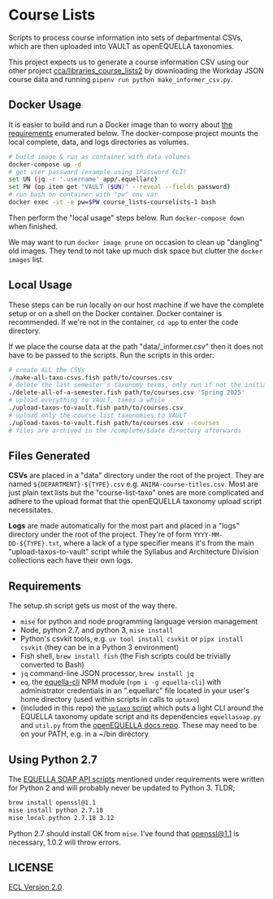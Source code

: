 # Course Lists

Scripts to process course information into sets of departmental CSVs, which are then uploaded into VAULT as openEQUELLA taxonomies.

This project expects us to generate a course information CSV using our other project [cca/libraries_course_lists2](https://github.com/cca/libraries_course_lists2) by downloading the Workday JSON course data and running `pipenv run python make_informer_csv.py`.

## Docker Usage

It is easier to build and run a Docker image than to worry about [the requirements](#requirements) enumerated below. The docker-compose project mounts the local complete, data, and logs directories as volumes.

```sh
# build image & run as container with data volumes
docker-compose up -d
# get user password (example using 1Password CLI)
set UN (jq -r '.username' app/.equellarc)
set PW (op item get "VAULT ($UN)" --reveal --fields password)
# run bash on container with "pw" env var
docker exec -it -e pw=$PW course_lists-courselists-1 bash
```

Then perform the "local usage" steps below. Run `docker-compose down` when finished.

We may want to run `docker image prune` on occasion to clean up "dangling" old images. They tend to not take up much disk space but clutter the `docker images` list.

## Local Usage

These steps can be run locally on our host machine if we have the complete setup or on a shell on the Docker container. Docker container is recommended. If we're not in the container, `cd app` to enter the code directory.

If we place the course data at the path "data/_informer.csv" then it does not have to be passed to the scripts. Run the scripts in this order:

```sh
# create ALL the CSVs
./make-all-taxo-csvs.fish path/to/courses.csv
# delete the last semester's taxonomy terms, only run if not the initial upload
./delete-all-of-a-semester.fish path/to/courses.csv 'Spring 2025'
# upload everything to VAULT, takes a while
./upload-taxos-to-vault.fish path/to/courses.csv
# upload only the course list taxonomies to VAULT
./upload-taxos-to-vault.fish path/to/courses.csv --courses
# files are archived in the /complete/$date directory afterwards
```

## Files Generated

**CSVs** are placed in a "data" directory under the root of the project. They are named `${DEPARTMENT}-${TYPE}.csv` e.g. `ANIMA-course-titles.csv`. Most are just plain text lists but the "course-list-taxo" ones are more complicated and adhere to the upload format that the openEQUELLA taxonomy upload script necessitates.

**Logs** are made automatically for the most part and placed in a "logs" directory under the root of the project. They're of form `YYYY-MM-DD-${TYPE}.txt`, where a lack of a type specifier means it's from the main "upload-taxos-to-vault" script while the Syllabus and Architecture Division collections each have their own logs.

## Requirements

The setup.sh script gets us most of the way there.

- `mise` for python and node programming language version management
- Node, python 2.7, and python 3, `mise install`
- Python's csvkit tools, e.g. `uv tool install csvkit` or `pipx install csvkit` (they can be in a Python 3 environment)
- Fish shell, `brew install fish` (the Fish scripts could be trivially converted to Bash)
- `jq` command-line JSON processor, `brew install jq`
- `eq`, the [equella-cli](https://github.com/cca/equella_cli) NPM module (`npm i -g equella-cli`) with administrator credentials in an ".equellarc" file located in your user's home directory (used within scripts in calls to `uptaxo`)
- (included in this repo) the [`uptaxo` script](https://gist.github.com/phette23/9bec679b7b677af7e396e8a40e7a7047) which puts a light CLI around the EQUELLA taxonomy update script and its dependencies `equellasoap.py` and `util.py` from the [openEQUELLA docs repo](https://github.com/openequella/openequella.github.io/tree/master/example-scripts/SOAP/python). These may need to be on your PATH, e.g. in a ~/bin directory

## Using Python 2.7

The [EQUELLA SOAP API scripts](https://github.com/openequella/openequella.github.io/tree/master/example-scripts/SOAP/python) mentioned under requirements were written for Python 2 and will probably never be updated to Python 3. TLDR;

```sh
brew install openssl@1.1
mise install python 2.7.18
mise local python 2.7.18 3.12
```

Python 2.7 should install OK from `mise`. I've found that openssl@1.1 is necessary, 1.0.2 will throw errors.

## LICENSE

[ECL Version 2.0](https://opensource.org/licenses/ECL-2.0)
